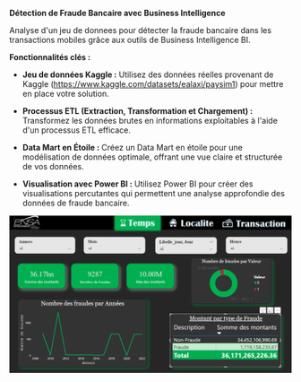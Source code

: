 **Détection de Fraude Bancaire avec Business Intelligence**

Analyse d'un jeu de donnees pour détecter la fraude bancaire dans les transactions mobiles grâce aux outils de Business Intelligence BI.

**Fonctionnalités clés :**

- **Jeu de données Kaggle :** Utilisez des données réelles provenant de Kaggle (https://www.kaggle.com/datasets/ealaxi/paysim1) pour mettre en place votre solution.

- **Processus ETL (Extraction, Transformation et Chargement) :** Transformez les données brutes en informations exploitables à l'aide d'un processus ETL efficace.

- **Data Mart en Étoile :** Créez un Data Mart en étoile pour une modélisation de données optimale, offrant une vue claire et structurée de vos données.

- **Visualisation avec Power BI :** Utilisez Power BI pour créer des visualisations percutantes qui permettent une analyse approfondie des données de fraude bancaire.

<img src='image.png' alt='image of firt page'>

